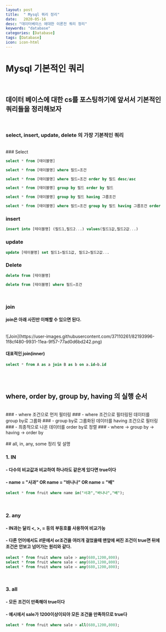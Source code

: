 ```yaml
---
layout: post
title:  " Mysql 쿼리 정리"
date:   2020-05-16
desc: "데이터베이스 에대한 이론전 쿼리 정리"
keywords: "database"
categories: [Database]
tags: [Database]
icon: icon-html
---
```


Mysql 기본적인 쿼리
===

<br/>

## 데이터 베이스에 대한 cs를 포스팅하기에 앞서서 기본적인 쿼리들을 정리해보자

<br/>

### select, insert, update, delete 의 가장 기본적인 쿼리

<br/>
### Select

``` sql 
select * from [테이블명]

select * from [테이블명] where 필드=조건

select * from [테이블명] where 필드=조건 order by 필드 desc/asc 

select * from [테이블명] group by 필드 order by 필드 

select * from [테이블명] group by 필드 having 그룹조건

select * from [테이블명] where 필드=조건 group by 필드 having 그룹조건 order by 필드 desc/asc
```
### insert

``` sql 
insert into [테이블명] (필드1,필드2...) values(필드1값,필드2값...)

```
### update

``` sql 
update [테이블명] set 필드1=필드1값, 필드2=필드2값...

```
### Delete

``` sql 
delete from [테이블명]

delete from [테이블명] where 필드=조건
```

<br/>

### join
#### join은 아래 사진만 이해할 수 있으면 된다.
<br/>
![Join](https://user-images.githubusercontent.com/37110261/82193996-1f8cf480-9931-11ea-9f57-77ad0d6bd242.png)
<br/>

#### 대표적인 join(inner)

``` sql
select * from A as a join B as b on a.id=b.id
```
<br/>
<br/>


## where, order by, group by, having 의 실행 순서
<br/>
### - where 조건으로 먼저 필터링 
### - where 조건으로 필터링된 데이터를 group by로 그룹화 
### - group by로 그룹화된 데이터를 having 조건으로 필터링
### - 최종적으로 나온 데이터를 order by로 정렬 
### - where -> group by -> having -> order by 

<br/>
<br/>
## all, in, any, some 정리 및 설명


### 1. IN
#### - 다수의 비교값과 비교하여 하나라도 같은게 있다면 true이다
#### - name = "사과" OR name = "바나나" OR name = "배"
``` sql
select * from fruit where name in("사과","바나나","배");

```
<br/>

### 2. any
#### - IN과는 달리 <, >, = 등의 부등호를 사용하여 비교가능
#### - 다른 언어에서도 if문에서 or조건을 여러개 걸었을때 맨앞에 써진 조건이 true면 뒤에 조건은 안보고 넘어가는 원리와 같다.
``` sql
select * from fruit where sale > any(680,1200,800);
select * from fruit where sale < any(680,1200,800);
select * from fruit where sale = any(680,1200,800);
```
<br/>

### 3. all
#### - 모든 조건이 만족해야 true이다
#### - 예시에서 sale가 1200이상이되야 모든 조건을 만족하므로 true다
``` sql
select * from fruit where sale > all(680,1200,800);

```


